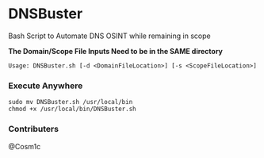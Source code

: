 # DNSBuster
Bash Script to Automate DNS OSINT while remaining in scope

**The Domain/Scope File Inputs Need to be in the SAME directory**
```
Usage: DNSBuster.sh [-d <DomainFileLocation>] [-s <ScopeFileLocation>]
```

### Execute Anywhere
```
sudo mv DNSBuster.sh /usr/local/bin
chmod +x /usr/local/bin/DNSBuster.sh
``` 

### Contributers
@Cosm1c
